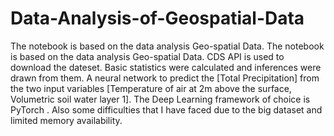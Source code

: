 # Data-Analysis-of-Geospatial-Data
The notebook is based on the data analysis Geo-spatial Data. 
The notebook is based on the data analysis Geo-spatial Data. CDS API is used to download the dateset. 
Basic statistics were calculated and inferences were drawn from them. 
A neural network to predict the [Total Precipitation] from the two input variables [Temperature of air at 2m above the surface, Volumetric soil water layer 1]. The Deep Learning framework of choice is PyTorch .
Also some difficulties that I have faced due to the big dataset and limited memory availability.  
